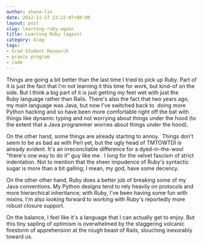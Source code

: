 ```yaml
---
author: shane-lin
date: 2012-11-27 23:22:07+00:00
layout: post
slug: learning-ruby-again
title: Learning Ruby (again)
category: blog
tags:
- Grad Student Research
- praxis program
- code
---
```


Things are going a bit better than the last time I tried to pick up Ruby. Part of it is just the fact that I'm not learning it this time for work, but kind-of on the side. But I think a big part of it is just getting my feet wet with just the Ruby language rather than Rails. There's also the fact that two years ago, my main language was Java, but now I've switched back to  doing more Python hacking and so have been more comfortable right off the bat with things like dynamic typing and not worrying about things under the hood (to the extent that a Java programmer worries about things under the hood).

On the other hand, some things are already starting to annoy.  Things don't seem to be as bad as with Perl yet, but the ugly head of TMTOWTDI is already evident. It's an irreconcilable difference for a dyed-in-the-wool "there's one way to do it" guy like me.  I long for the velvet fascism of strict indentation. Not to mention that the sheer impudence of Ruby's syntactic sugar is more than a bit galling; I mean, my god, have some decency.

On the other other hand, Ruby does a better job of breaking some of my Java conventions. My Python designs tend to rely heavily on protocols and more hierarchical inheritance; with Ruby, I've been having some fun with mixins. I'm also looking forward to working with Ruby's reportedly more robust closure support.

On the balance, I feel like it's a language that I can actually get to enjoy. But this tiny sapling of optimism is overwhelmed by the staggering volcanic firestorm of apprehension at the rough beast of Rails, slouching inexorably toward us.
